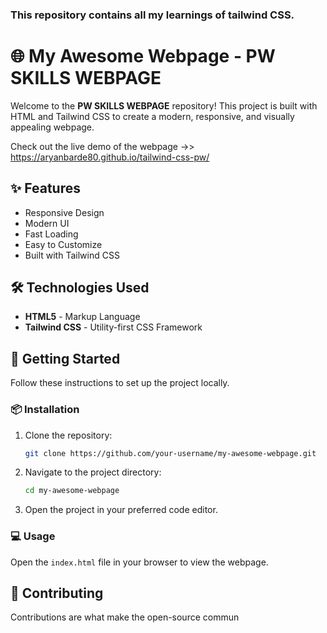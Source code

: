 ### This repository contains all my learnings of tailwind CSS.

# 🌐 My Awesome Webpage - PW SKILLS WEBPAGE

Welcome to the **PW SKILLS WEBPAGE** repository! This project is built with HTML and Tailwind CSS to create a modern, responsive, and visually appealing webpage.

Check out the live demo of the webpage ->> https://aryanbarde80.github.io/tailwind-css-pw/

## ✨ Features

- Responsive Design
- Modern UI
- Fast Loading
- Easy to Customize
- Built with Tailwind CSS

## 🛠 Technologies Used

- **HTML5** - Markup Language
- **Tailwind CSS** - Utility-first CSS Framework

## 🚀 Getting Started

Follow these instructions to set up the project locally.

### 📦 Installation

1. Clone the repository:
    ```bash
    git clone https://github.com/your-username/my-awesome-webpage.git
    ```
2. Navigate to the project directory:
    ```bash
    cd my-awesome-webpage
    ```
3. Open the project in your preferred code editor.

### 💻 Usage

Open the `index.html` file in your browser to view the webpage.

## 🤝 Contributing

Contributions are what make the open-source commun

